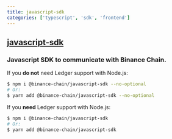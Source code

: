 ```yaml
---
title: javascript-sdk
categories: ['typescript', 'sdk', 'frontend']
---
```

## [javascript-sdk](https://github.com/binance-chain/javascript-sdk)

### Javascript SDK to communicate with Binance Chain.


If you **do not** need Ledger support with Node.js:

```bash
$ npm i @binance-chain/javascript-sdk --no-optional
# Or:
$ yarn add @binance-chain/javascript-sdk --no-optional
```

If you **need** Ledger support with Node.js:

```bash
$ npm i @binance-chain/javascript-sdk
# Or:
$ yarn add @binance-chain/javascript-sdk
```
